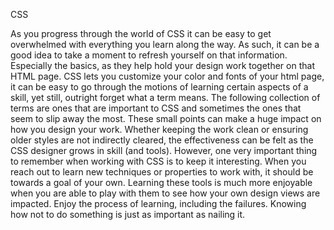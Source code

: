 CSS

As you progress through the world of CSS it can be easy to get overwhelmed with everything you learn along the way. As such, it can be a good idea to take a moment to refresh yourself on that information. Especially the basics, as they help hold your design work together on that HTML page. CSS lets you customize your color and fonts of your html page, it can be easy to go through the motions of learning certain aspects of a skill, yet still, outright forget what a term means. The following collection of terms are ones that are important to CSS and sometimes the ones that seem to slip away the most.
These small points can make a huge impact on how you design your work. Whether keeping the work clean or ensuring older styles are not indirectly cleared, the effectiveness can be felt as the CSS designer grows in skill (and tools). However, one very important thing to remember when working with CSS is to keep it interesting. When you reach out to learn new techniques or properties to work with, it should be towards a goal of your own. Learning these tools is much more enjoyable when you are able to play with them to see how your own design views are impacted. Enjoy the process of learning, including the failures. Knowing how not to do something is just as important as nailing it.
